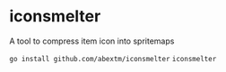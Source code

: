 iconsmelter
===========
A tool to compress item icon into spritemaps

```go install github.com/abextm/iconsmelter```
```iconsmelter```